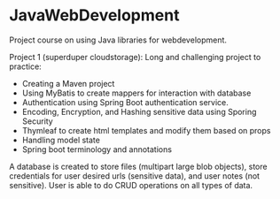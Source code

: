 # JavaWebDevelopment

Project course on using Java libraries for webdevelopment.

Project 1 (superduper cloudstorage):
Long and challenging project to practice:
- Creating a Maven project 
- Using MyBatis to create mappers for interaction with database
- Authentication using Spring Boot authentication service.
- Encoding, Encryption, and Hashing sensitive data using Sporing Security
- Thymleaf to create html templates and modify them based on props
- Handling model state
- Spring boot terminology and annotations

A database is created to store files (multipart large blob objects), store credentials for user desired urls (sensitive data), and user notes (not sensitive).
User is able to do CRUD operations on all types of data.
